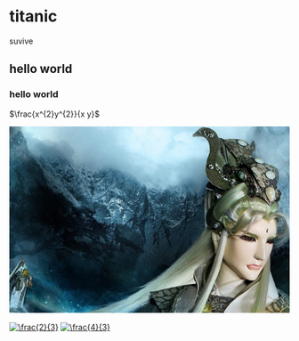 # titanic
suvive


## hello world

### hello world

$\frac{x^{2}y^{2}}{x y}$

![kk](https://github.com/Kuan-Ru-Chiou/Pic/blob/master/20160902-013423_U1004_M192704_adb9.jpg) 



<a href="https://www.codecogs.com/eqnedit.php?latex=\frac{2}{3}" target="_blank"><img src="https://latex.codecogs.com/gif.latex?\frac{2}{3}" title="\frac{2}{3}" /></a> <a href="https://www.codecogs.com/eqnedit.php?latex=\frac{4}{3}" target="_blank"><img src="https://latex.codecogs.com/gif.latex?\frac{4}{3}" title="\frac{4}{3}" /></a>





